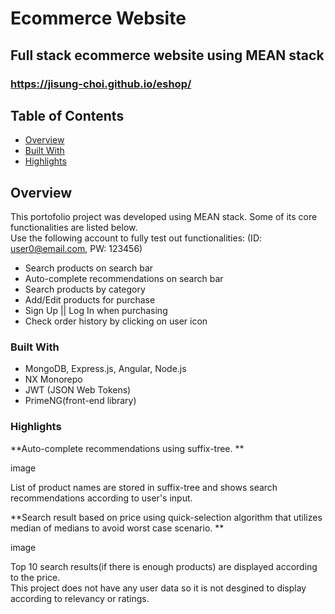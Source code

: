 # Ecommerce Website
## Full stack ecommerce website using MEAN stack
### https://jisung-choi.github.io/eshop/

## Table of Contents

- [Overview](#overview)
- [Built With](#built-with)
- [Highlights](#Highlights)

## Overview

This portofolio project was developed using MEAN stack. Some of its core functionalities are listed below.  
Use the following account to fully test out functionalities: (ID: user0@email.com, PW: 123456)

- Search products on search bar
- Auto-complete recommendations on search bar
- Search products by category
- Add/Edit products for purchase
- Sign Up || Log In when purchasing
- Check order history by clicking on user icon

### Built With

- MongoDB, Express.js, Angular, Node.js
- NX Monorepo
- JWT (JSON Web Tokens)
- PrimeNG(front-end library)

### Highlights

**Auto-complete recommendations using suffix-tree.
**

image

List of product names are stored in suffix-tree and shows search recommendations according to user's input.


**Search result based on price using quick-selection algorithm that utilizes median of medians to avoid worst case scenario.
**

image

Top 10 search results(if there is enough products) are displayed according to the price.  
This project does not have any user data so it is not desgined to display according to relevancy or ratings.
